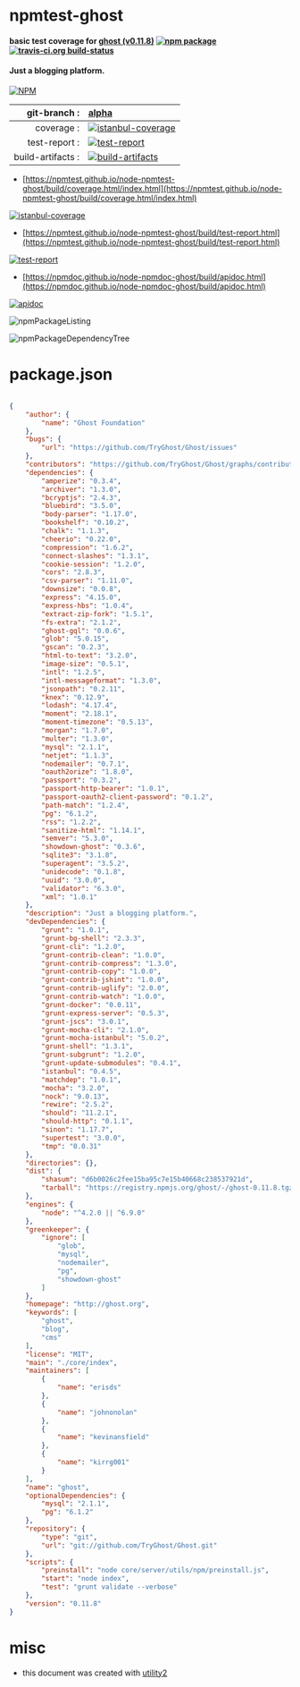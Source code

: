 # npmtest-ghost

#### basic test coverage for  [ghost (v0.11.8)](http://ghost.org)  [![npm package](https://img.shields.io/npm/v/npmtest-ghost.svg?style=flat-square)](https://www.npmjs.org/package/npmtest-ghost) [![travis-ci.org build-status](https://api.travis-ci.org/npmtest/node-npmtest-ghost.svg)](https://travis-ci.org/npmtest/node-npmtest-ghost)

#### Just a blogging platform.

[![NPM](https://nodei.co/npm/ghost.png?downloads=true&downloadRank=true&stars=true)](https://www.npmjs.com/package/ghost)

| git-branch : | [alpha](https://github.com/npmtest/node-npmtest-ghost/tree/alpha)|
|--:|:--|
| coverage : | [![istanbul-coverage](https://npmtest.github.io/node-npmtest-ghost/build/coverage.badge.svg)](https://npmtest.github.io/node-npmtest-ghost/build/coverage.html/index.html)|
| test-report : | [![test-report](https://npmtest.github.io/node-npmtest-ghost/build/test-report.badge.svg)](https://npmtest.github.io/node-npmtest-ghost/build/test-report.html)|
| build-artifacts : | [![build-artifacts](https://npmtest.github.io/node-npmtest-ghost/glyphicons_144_folder_open.png)](https://github.com/npmtest/node-npmtest-ghost/tree/gh-pages/build)|

- [https://npmtest.github.io/node-npmtest-ghost/build/coverage.html/index.html](https://npmtest.github.io/node-npmtest-ghost/build/coverage.html/index.html)

[![istanbul-coverage](https://npmtest.github.io/node-npmtest-ghost/build/screenCapture.buildCi.browser.%252Ftmp%252Fbuild%252Fcoverage.lib.html.png)](https://npmtest.github.io/node-npmtest-ghost/build/coverage.html/index.html)

- [https://npmtest.github.io/node-npmtest-ghost/build/test-report.html](https://npmtest.github.io/node-npmtest-ghost/build/test-report.html)

[![test-report](https://npmtest.github.io/node-npmtest-ghost/build/screenCapture.buildCi.browser.%252Ftmp%252Fbuild%252Ftest-report.html.png)](https://npmtest.github.io/node-npmtest-ghost/build/test-report.html)

- [https://npmdoc.github.io/node-npmdoc-ghost/build/apidoc.html](https://npmdoc.github.io/node-npmdoc-ghost/build/apidoc.html)

[![apidoc](https://npmdoc.github.io/node-npmdoc-ghost/build/screenCapture.buildCi.browser.%252Ftmp%252Fbuild%252Fapidoc.html.png)](https://npmdoc.github.io/node-npmdoc-ghost/build/apidoc.html)

![npmPackageListing](https://npmtest.github.io/node-npmtest-ghost/build/screenCapture.npmPackageListing.svg)

![npmPackageDependencyTree](https://npmtest.github.io/node-npmtest-ghost/build/screenCapture.npmPackageDependencyTree.svg)



# package.json

```json

{
    "author": {
        "name": "Ghost Foundation"
    },
    "bugs": {
        "url": "https://github.com/TryGhost/Ghost/issues"
    },
    "contributors": "https://github.com/TryGhost/Ghost/graphs/contributors",
    "dependencies": {
        "amperize": "0.3.4",
        "archiver": "1.3.0",
        "bcryptjs": "2.4.3",
        "bluebird": "3.5.0",
        "body-parser": "1.17.0",
        "bookshelf": "0.10.2",
        "chalk": "1.1.3",
        "cheerio": "0.22.0",
        "compression": "1.6.2",
        "connect-slashes": "1.3.1",
        "cookie-session": "1.2.0",
        "cors": "2.8.3",
        "csv-parser": "1.11.0",
        "downsize": "0.0.8",
        "express": "4.15.0",
        "express-hbs": "1.0.4",
        "extract-zip-fork": "1.5.1",
        "fs-extra": "2.1.2",
        "ghost-gql": "0.0.6",
        "glob": "5.0.15",
        "gscan": "0.2.3",
        "html-to-text": "3.2.0",
        "image-size": "0.5.1",
        "intl": "1.2.5",
        "intl-messageformat": "1.3.0",
        "jsonpath": "0.2.11",
        "knex": "0.12.9",
        "lodash": "4.17.4",
        "moment": "2.18.1",
        "moment-timezone": "0.5.13",
        "morgan": "1.7.0",
        "multer": "1.3.0",
        "mysql": "2.1.1",
        "netjet": "1.1.3",
        "nodemailer": "0.7.1",
        "oauth2orize": "1.8.0",
        "passport": "0.3.2",
        "passport-http-bearer": "1.0.1",
        "passport-oauth2-client-password": "0.1.2",
        "path-match": "1.2.4",
        "pg": "6.1.2",
        "rss": "1.2.2",
        "sanitize-html": "1.14.1",
        "semver": "5.3.0",
        "showdown-ghost": "0.3.6",
        "sqlite3": "3.1.8",
        "superagent": "3.5.2",
        "unidecode": "0.1.8",
        "uuid": "3.0.0",
        "validator": "6.3.0",
        "xml": "1.0.1"
    },
    "description": "Just a blogging platform.",
    "devDependencies": {
        "grunt": "1.0.1",
        "grunt-bg-shell": "2.3.3",
        "grunt-cli": "1.2.0",
        "grunt-contrib-clean": "1.0.0",
        "grunt-contrib-compress": "1.3.0",
        "grunt-contrib-copy": "1.0.0",
        "grunt-contrib-jshint": "1.0.0",
        "grunt-contrib-uglify": "2.0.0",
        "grunt-contrib-watch": "1.0.0",
        "grunt-docker": "0.0.11",
        "grunt-express-server": "0.5.3",
        "grunt-jscs": "3.0.1",
        "grunt-mocha-cli": "2.1.0",
        "grunt-mocha-istanbul": "5.0.2",
        "grunt-shell": "1.3.1",
        "grunt-subgrunt": "1.2.0",
        "grunt-update-submodules": "0.4.1",
        "istanbul": "0.4.5",
        "matchdep": "1.0.1",
        "mocha": "3.2.0",
        "nock": "9.0.13",
        "rewire": "2.5.2",
        "should": "11.2.1",
        "should-http": "0.1.1",
        "sinon": "1.17.7",
        "supertest": "3.0.0",
        "tmp": "0.0.31"
    },
    "directories": {},
    "dist": {
        "shasum": "d6b0026c2fee15ba95c7e15b40668c238537921d",
        "tarball": "https://registry.npmjs.org/ghost/-/ghost-0.11.8.tgz"
    },
    "engines": {
        "node": "^4.2.0 || ^6.9.0"
    },
    "greenkeeper": {
        "ignore": [
            "glob",
            "mysql",
            "nodemailer",
            "pg",
            "showdown-ghost"
        ]
    },
    "homepage": "http://ghost.org",
    "keywords": [
        "ghost",
        "blog",
        "cms"
    ],
    "license": "MIT",
    "main": "./core/index",
    "maintainers": [
        {
            "name": "erisds"
        },
        {
            "name": "johnonolan"
        },
        {
            "name": "kevinansfield"
        },
        {
            "name": "kirrg001"
        }
    ],
    "name": "ghost",
    "optionalDependencies": {
        "mysql": "2.1.1",
        "pg": "6.1.2"
    },
    "repository": {
        "type": "git",
        "url": "git://github.com/TryGhost/Ghost.git"
    },
    "scripts": {
        "preinstall": "node core/server/utils/npm/preinstall.js",
        "start": "node index",
        "test": "grunt validate --verbose"
    },
    "version": "0.11.8"
}
```



# misc
- this document was created with [utility2](https://github.com/kaizhu256/node-utility2)
